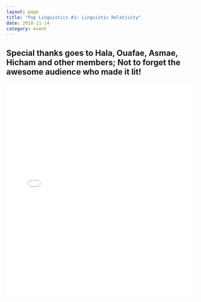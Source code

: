 ```yaml
---
layout: page
title: "Pop Linguistics #1: Linguistic Relativity"
date: 2018-11-14
category: event
---
```


## Special thanks goes to Hala, Ouafae, Asmae, Hicham and other members; Not to forget the awesome audience who made it lit!

<style>
.responsive-wrap iframe{ max-width: 100%;}
</style>
<div class="responsive-wrap">
<!-- this is the embed code provided by Google -->
  <iframe src="../../../../../events/poplinguistics/linguistic_relativity.html" frameborder="0" width="960" height="569" allowfullscreen="true" mozallowfullscreen="true" webkitallowfullscreen="true"></iframe>
<!-- Google embed ends -->
</div>
